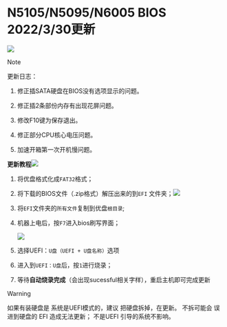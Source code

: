 # N5105/N5095/N6005 BIOS 2022/3/30更新

[![](https://img.shields.io/badge/下载-BIOS-brightgreen)](https://github.com/LarryWonss/LarryWonss.github.io/raw/main/docs/%E4%B8%BB%E6%9D%BF%E8%AF%B4%E6%98%8E%E4%B9%A6/BIOS%20for%20N5105:N5095:N6005%202022:03:30%20Updated.zip)

> [!note]
>
> 更新日志：

1. 修正插SATA硬盘在BIOS没有选项显示的问题。

2. 修正插2条部份内存有出现花屏问题。

3. 修改F10键为保存退出。

4. 修正部分CPU核心电压问题。

5. 加速开箱第一次开机慢问题。



**更新教程**[![](https://img.shields.io/badge/下载-BIOS-brightgreen)](https://github.com/LarryWonss/LarryWonss.github.io/raw/main/docs/%E4%B8%BB%E6%9D%BF%E8%AF%B4%E6%98%8E%E4%B9%A6/BIOS%20for%20N5105:N5095:N6005%202022:03:30%20Updated.zip)

1. 将优盘格式化成`FAT32`格式；
2. 将下载的BIOS文件（.zip格式）解压出来的到`EFI` 文件夹；[![](https://img.shields.io/badge/下载-BIOS-brightgreen)](https://github.com/LarryWonss/LarryWonss.github.io/raw/main/docs/%E4%B8%BB%E6%9D%BF%E8%AF%B4%E6%98%8E%E4%B9%A6/BIOS%20for%20N5105:N5095:N6005%202022:03:30%20Updated.zip)
3. 将`EFI`文件夹的`所有文件`复制到优盘`根目录`;
4. 机器上电后，按`F7`进入bios刷写界面；
   
    ![](https://iswott.oss-cn-shenzhen.aliyuncs.com/blog/img1648624041289258.png)
5. 选择UEFI：`U盘（UEFI + U盘名称）`选项
6. 进入到`UEFI：U盘`后，按`1`进行烧录；
7. 等待**自动烧录完成**（会出现sucessful相关字样），重启主机即可完成更新

> [!warning]
>
> 如果有装硬盘是 系统是UEFI模式的，建议 把硬盘拆掉，在更新。 不拆可能会 误进到硬盘的 EFI 造成无法更新； 不是UEFI 引导的系统不影响。